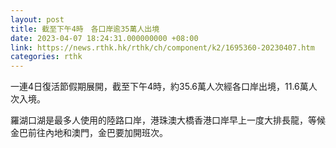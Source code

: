 ```yaml
---
layout: post
title: 截至下午4時　各口岸逾35萬人出境
date: 2023-04-07 18:24:31.000000000 +08:00
link: https://news.rthk.hk/rthk/ch/component/k2/1695360-20230407.htm
categories: rthk
---
```


一連4日復活節假期展開，截至下午4時，約35.6萬人次經各口岸出境，11.6萬人次入境。

羅湖口湖是最多人使用的陸路口岸，港珠澳大橋香港口岸早上一度大排長龍，等候金巴前往內地和澳門，金巴要加開班次。
